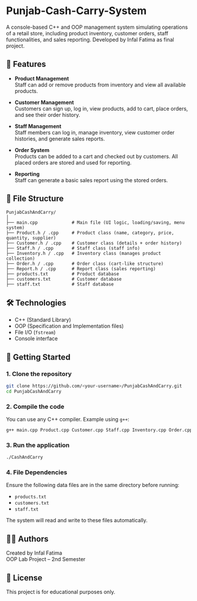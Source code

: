 # Punjab-Cash-Carry-System


A console-based C++ and OOP management system simulating operations of a retail store, including product inventory, customer orders, staff functionalities, and sales reporting. Developed by Infal Fatima as final project.

## 📌 Features

- **Product Management**  
  Staff can add or remove products from inventory and view all available products.

- **Customer Management**  
  Customers can sign up, log in, view products, add to cart, place orders, and see their order history.

- **Staff Management**  
  Staff members can log in, manage inventory, view customer order histories, and generate sales reports.

- **Order System**  
  Products can be added to a cart and checked out by customers. All placed orders are stored and used for reporting.

- **Reporting**  
  Staff can generate a basic sales report using the stored orders.

## 📁 File Structure

```
PunjabCashAndCarry/
│
├── main.cpp             # Main file (UI logic, loading/saving, menu system)
├── Product.h / .cpp     # Product class (name, category, price, quantity, supplier)
├── Customer.h / .cpp    # Customer class (details + order history)
├── Staff.h / .cpp       # Staff class (staff info)
├── Inventory.h / .cpp   # Inventory class (manages product collection)
├── Order.h / .cpp       # Order class (cart-like structure)
├── Report.h / .cpp      # Report class (sales reporting)
├── products.txt         # Product database
├── customers.txt        # Customer database
├── staff.txt            # Staff database
```

## 🛠️ Technologies

- C++ (Standard Library)
- OOP (Specification and Implementation files)
- File I/O (`fstream`)
- Console interface

## 🚀 Getting Started

### 1. Clone the repository

```bash
git clone https://github.com/<your-username>/PunjabCashAndCarry.git
cd PunjabCashAndCarry
```

### 2. Compile the code

You can use any C++ compiler. Example using `g++`:

```bash
g++ main.cpp Product.cpp Customer.cpp Staff.cpp Inventory.cpp Order.cpp Report.cpp -o CashAndCarry
```

### 3. Run the application

```bash
./CashAndCarry
```

### 4. File Dependencies

Ensure the following data files are in the same directory before running:

- `products.txt`
- `customers.txt`
- `staff.txt`

The system will read and write to these files automatically.

## 👩‍💻 Authors

Created by Infal Fatima  
OOP Lab Project – 2nd Semester

## 📃 License

This project is for educational purposes only.
